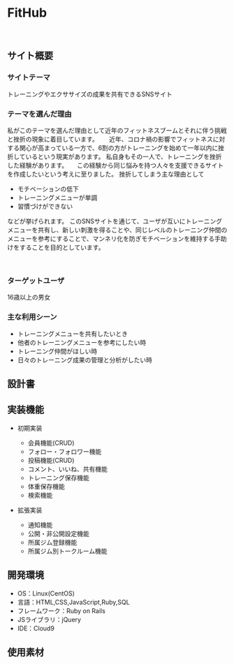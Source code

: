 # FitHub
​
## サイト概要
### サイトテーマ
トレーニングやエクササイズの成果を共有できるSNSサイト
​
### テーマを選んだ理由
私がこのテーマを選んだ理由として近年のフィットネスブームとそれに伴う挑戦と挫折の現象に着目しています。　　
近年、コロナ禍の影響でフィットネスに対する関心が高まっている一方で、6割の方がトレーニングを始めて一年以内に挫折しているという現実があります。
私自身もその一人で、トレーニングを挫折した経験があります。　　この経験から同じ悩みを持つ人々を支援できるサイトを作成したいという考えに至りました。
挫折してしまう主な理由として
- モチベーションの低下
- トレーニングメニューが単調
- 習慣づけができない
<!-- dummy comment line for breaking list -->
などが挙げられます。
このSNSサイトを通じて、ユーザが互いにトレーニングメニューを共有し、新しい刺激を得ることや、同じレベルのトレーニング仲間のメニューを参考にすることで、マンネリ化を防ぎモチベーションを維持する手助けをすることを目的としています。

  ​
### ターゲットユーザ
16歳以上の男女
​
### 主な利用シーン
- トレーニングメニューを共有したいとき
- 他者のトレーニングメニューを参考にしたい時
- トレーニング仲間がほしい時
- 日々のトレーニング成果の管理と分析がしたい時
​
## 設計書

## 実装機能
- 初期実装
  - 会員機能(CRUD)
  - フォロー・フォロワー機能
  - 投稿機能(CRUD)
  - コメント、いいね、共有機能
  - トレーニング保存機能
  - 体重保存機能
  - 検索機能

- 拡張実装
  - 通知機能
  - 公開・非公開設定機能
  - 所属ジム登録機能
  - 所属ジム別トークルーム機能

## 開発環境
- OS：Linux(CentOS)
- 言語：HTML,CSS,JavaScript,Ruby,SQL
- フレームワーク：Ruby on Rails
- JSライブラリ：jQuery
- IDE：Cloud9
​
## 使用素材


